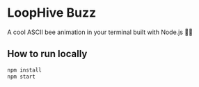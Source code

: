 # LoopHive Buzz

A cool ASCII bee animation in your terminal built with Node.js 🐝✨

## How to run locally

```bash
npm install
npm start
